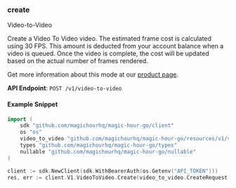 
### create <a name="create"></a>
Video-to-Video

Create a Video To Video video. The estimated frame cost is calculated using 30 FPS. This amount is deducted from your account balance when a video is queued. Once the video is complete, the cost will be updated based on the actual number of frames rendered.
  
Get more information about this mode at our [product page](/products/video-to-video).
  

**API Endpoint**: `POST /v1/video-to-video`

#### Example Snippet

```go
import (
	sdk "github.com/magichourhq/magic-hour-go/client"
	os "os"
	video_to_video "github.com/magichourhq/magic-hour-go/resources/v1/video_to_video"
	types "github.com/magichourhq/magic-hour-go/types"
	nullable "github.com/magichourhq/magic-hour-go/nullable"
)

client := sdk.NewClient(sdk.WithBearerAuth(os.Getenv("API_TOKEN")))
res, err := client.V1.VideoToVideo.Create(video_to_video.CreateRequest { Assets: types.PostV1VideoToVideoBodyAssets { VideoFilePath: nullable.NewValue("video/id/1234.mp4"), VideoSource: types.PostV1VideoToVideoBodyAssetsVideoSourceEnumFile }, EndSeconds: 15.0, Height: 960, StartSeconds: 0.0, Style: types.PostV1VideoToVideoBodyStyle { ArtStyle: types.PostV1VideoToVideoBodyStyleArtStyleEnum3dRender, Model: types.PostV1VideoToVideoBodyStyleModelEnumAbsoluteReality, Prompt: nullable.NewNull[string](), PromptType: types.PostV1VideoToVideoBodyStylePromptTypeEnumAppendDefault, Version: types.PostV1VideoToVideoBodyStyleVersionEnumDefault }, Width: 512 })
```
